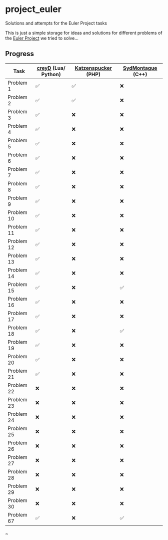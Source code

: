 # project_euler
Solutions and attempts for the Euler Project tasks

This is just a simple storage for ideas and solutions for different problems of the [Euler Project](https://projecteuler.net/) we tried to solve...

## Progress

Task | [creyD](https://github.com/creyD) (Lua/ Python) | [Katzenspucker](https://github.com/Katzenspucker) (PHP) | [SydMontague](https://github.com/sydmontague) (C++)
------------ | ------------- | ------------- | -------------
Problem 1 | :white_check_mark: | :white_check_mark: | :x:
Problem 2 | :white_check_mark: | :white_check_mark: | :x:
Problem 3 | :white_check_mark: | :x: | :x:
Problem 4 | :white_check_mark: | :x: | :x:
Problem 5 | :white_check_mark: | :x: | :x:
Problem 6 | :white_check_mark: | :x: | :x:
Problem 7 | :white_check_mark: | :x: | :x:
Problem 8 | :white_check_mark: | :x: | :x:
Problem 9 | :white_check_mark: | :x: | :x:
Problem 10 | :white_check_mark: | :x: | :x:
Problem 11 | :white_check_mark: | :x: | :x:
Problem 12 | :white_check_mark: | :x: | :x:
Problem 13 | :white_check_mark: | :x: | :x:
Problem 14 | :white_check_mark: | :x: | :x:
Problem 15 | :white_check_mark: | :x: | :white_check_mark:
Problem 16 | :white_check_mark: | :x: | :x:
Problem 17 | :white_check_mark: | :x: | :x:
Problem 18 | :white_check_mark: | :x: | :white_check_mark:
Problem 19 | :white_check_mark: | :x: | :x:
Problem 20 | :white_check_mark: | :x: | :x:
Problem 21 | :white_check_mark: | :x: | :x:
Problem 22 | :x: | :x: | :x:
Problem 23 | :x: | :x: | :x:
Problem 24 | :x: | :x: | :x:
Problem 25 | :x: | :x: | :x:
Problem 26 | :x: | :x: | :x:
Problem 27 | :x: | :x: | :x:
Problem 28 | :x: | :x: | :x:
Problem 29 | :x: | :x: | :x:
Problem 30 | :x: | :x: | :x:
Problem 67 | :white_check_mark: | :x: | :white_check_mark:

~

